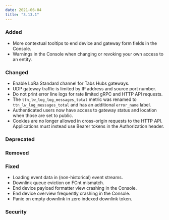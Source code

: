 ```yaml
---
date: 2021-06-04
title: "3.13.1"
---
```


### Added

- More contextual tooltips to end device and gateway form fields in the Console.
- Warnings in the Console when changing or revoking your own access to an entity.

### Changed

- Enable LoRa Standard channel for Tabs Hubs gateways.
- UDP gateway traffic is limited by IP address and source port number.
- Do not print error line logs for rate limited gRPC and HTTP API requests.
- The `ttn_lw_log_log_messages_total` metric was renamed to `ttn_lw_log_messages_total` and has an additional `error_name` label.
- Authenticated users now have access to gateway status and location when those are set to public.
- Cookies are no longer allowed in cross-origin requests to the HTTP API. Applications must instead use Bearer tokens in the Authorization header.

### Deprecated

### Removed

### Fixed

- Loading event data in (non-historical) event streams.
- Downlink queue eviction on FCnt mismatch.
- End device payload formatter view crashing in the Console.
- End device overview frequently crashing in the Console.
- Panic on empty downlink in zero indexed downlink token.

### Security

